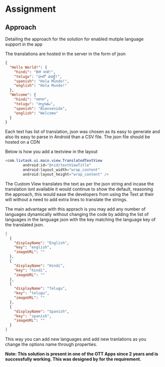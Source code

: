 # Assignment
## Approach

Detailing the approach for the solution for enabled mutiple language support in the app

The translations are hosted in the server in the form of json 

```json
{
  "Hello World!": {
    "hindi": "हैलो वर्ल्ड!",
    "telugu": "హలో వరల్డ్!",
    "spanish": "Hola Mundo!",
    "english": "Hola Mundo!"
  },
  "Welcome": {
    "hindi": "स्वागत",
    "telugu": "స్వాగతం",
    "spanish": "Bienvenida",
    "english": "Welcome"
  }
}
```

Each text has list of translation, json was chosen as its easy to generate and also its easy to parse in Android than a CSV file. The json file should be hosted on a CDN

Below is how you add a textview in the layout 

```java
<com.livtask.ui.main.view.TranslatedTextView
        android:id="@+id/textViewTitle"
        android:layout_width="wrap_content"
        android:layout_height="wrap_content" />
```

The Custom View translates the text as per the json string and incase the translation isnt available it would continue to show the default, reasoning the approach, this would ease the developers from using the Text at their will without a need to add extra lines to translate the strings.

The main advantage with this apprach is you may add any number of languages dynamically without changing the code by adding the list of languages in the language json with the key matching the language key of the translated json. 

```json
[
  {
    "displayName": "English",
    "key": "english",
    "imageURL": ""
  },
  {
    "displayName": "Hindi",
    "key": "hindi",
    "imageURL": ""
  },
  {
    "displayName": "Telugu",
    "key": "telugu",
    "imageURL": ""
  },
  {
    "displayName": "Spanish",
    "key": "spanish",
    "imageURL": ""
  }
]
```

This way you can add new languages and add new tranlations as you change the options name through properties.


**Note: This solution is present in one of the OTT Apps since 2 years and is successfully working. This was designed by for the requirement.**

